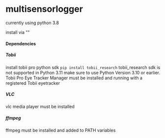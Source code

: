 # multisensorlogger

currently using python 3.8

install  via ""

#### Dependencies

##### Tobii
install tobii pro python sdk `pip install tobii_research`
tobii_research sdk is not supported in Python 3.11 make sure to use Python Version 3.10 or earlier.
Tobii Pro Eye Tracker Manager must be installed and running with a registered Tobii eyetracker

##### VLC
vlc media player must be installed

##### ffmpeg
ffmpeg must be installed and added to PATH variables